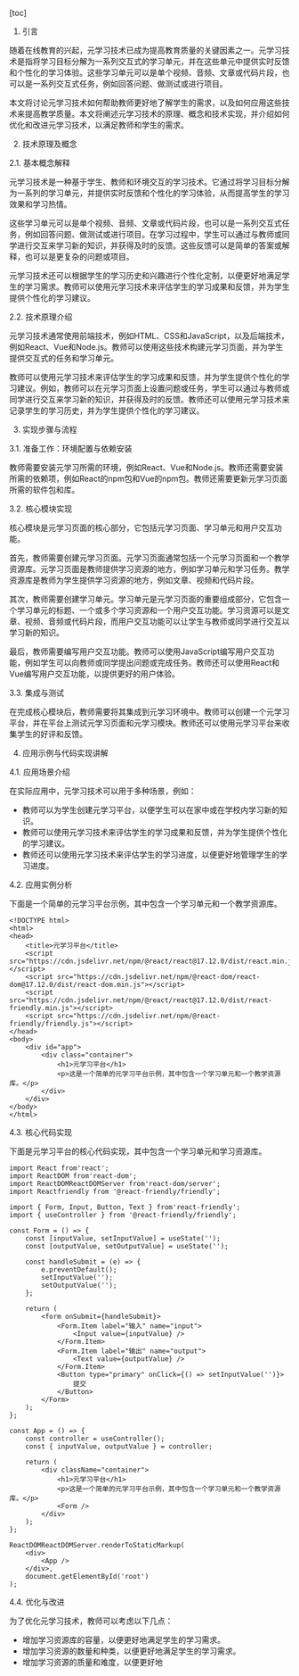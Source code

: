 
[toc]                    
                
                
1. 引言

随着在线教育的兴起，元学习技术已成为提高教育质量的关键因素之一。元学习技术是指将学习目标分解为一系列交互式的学习单元，并在这些单元中提供实时反馈和个性化的学习体验。这些学习单元可以是单个视频、音频、文章或代码片段，也可以是一系列交互式任务，例如回答问题、做测试或进行项目。

本文将讨论元学习技术如何帮助教师更好地了解学生的需求，以及如何应用这些技术来提高教学质量。本文将阐述元学习技术的原理、概念和技术实现，并介绍如何优化和改进元学习技术，以满足教师和学生的需求。

2. 技术原理及概念

2.1. 基本概念解释

元学习技术是一种基于学生、教师和环境交互的学习技术。它通过将学习目标分解为一系列的学习单元，并提供实时反馈和个性化的学习体验，从而提高学生的学习效果和学习热情。

这些学习单元可以是单个视频、音频、文章或代码片段，也可以是一系列交互式任务，例如回答问题、做测试或进行项目。在学习过程中，学生可以通过与教师或同学进行交互来学习新的知识，并获得及时的反馈。这些反馈可以是简单的答案或解释，也可以是更复杂的问题或项目。

元学习技术还可以根据学生的学习历史和兴趣进行个性化定制，以便更好地满足学生的学习需求。教师可以使用元学习技术来评估学生的学习成果和反馈，并为学生提供个性化的学习建议。

2.2. 技术原理介绍

元学习技术通常使用前端技术，例如HTML、CSS和JavaScript，以及后端技术，例如React、Vue和Node.js。教师可以使用这些技术构建元学习页面，并为学生提供交互式的任务和学习单元。

教师可以使用元学习技术来评估学生的学习成果和反馈，并为学生提供个性化的学习建议。例如，教师可以在元学习页面上设置问题或任务，学生可以通过与教师或同学进行交互来学习新的知识，并获得及时的反馈。教师还可以使用元学习技术来记录学生的学习历史，并为学生提供个性化的学习建议。

3. 实现步骤与流程

3.1. 准备工作：环境配置与依赖安装

教师需要安装元学习所需的环境，例如React、Vue和Node.js。教师还需要安装所需的依赖项，例如React的npm包和Vue的npm包。教师还需要更新元学习页面所需的软件包和库。

3.2. 核心模块实现

核心模块是元学习页面的核心部分，它包括元学习页面、学习单元和用户交互功能。

首先，教师需要创建元学习页面。元学习页面通常包括一个元学习页面和一个教学资源库。元学习页面是教师提供学习资源的地方，例如学习单元和学习任务。教学资源库是教师为学生提供学习资源的地方，例如文章、视频和代码片段。

其次，教师需要创建学习单元。学习单元是元学习页面的重要组成部分，它包含一个学习单元的标题、一个或多个学习资源和一个用户交互功能。学习资源可以是文章、视频、音频或代码片段，而用户交互功能可以让学生与教师或同学进行交互以学习新的知识。

最后，教师需要编写用户交互功能。教师可以使用JavaScript编写用户交互功能，例如学生可以向教师或同学提出问题或完成任务。教师还可以使用React和Vue编写用户交互功能，以提供更好的用户体验。

3.3. 集成与测试

在完成核心模块后，教师需要将其集成到元学习环境中。教师可以创建一个元学习平台，并在平台上测试元学习页面和元学习模块。教师还可以使用元学习平台来收集学生的好评和反馈。

4. 应用示例与代码实现讲解

4.1. 应用场景介绍

在实际应用中，元学习技术可以用于多种场景，例如：

- 教师可以为学生创建元学习平台，以便学生可以在家中或在学校内学习新的知识。
- 教师可以使用元学习技术来评估学生的学习成果和反馈，并为学生提供个性化的学习建议。
- 教师还可以使用元学习技术来评估学生的学习进度，以便更好地管理学生的学习进度。

4.2. 应用实例分析

下面是一个简单的元学习平台示例，其中包含一个学习单元和一个教学资源库。

```
<!DOCTYPE html>
<html>
<head>
	<title>元学习平台</title>
	<script src="https://cdn.jsdelivr.net/npm/@react/react@17.12.0/dist/react.min.js"></script>
	<script src="https://cdn.jsdelivr.net/npm/@react-dom/react-dom@17.12.0/dist/react-dom.min.js"></script>
	<script src="https://cdn.jsdelivr.net/npm/@react/react@17.12.0/dist/react-friendly.min.js"></script>
	<script src="https://cdn.jsdelivr.net/npm/@react-friendly/friendly.js"></script>
</head>
<body>
	<div id="app">
		<div class="container">
			<h1>元学习平台</h1>
			<p>这是一个简单的元学习平台示例，其中包含一个学习单元和一个教学资源库。</p>
		</div>
	</div>
</body>
</html>
```

4.3. 核心代码实现

下面是元学习平台的核心代码实现，其中包含一个学习单元和学习资源库。

```
import React from'react';
import ReactDOM from'react-dom';
import ReactDOMReactDOMServer from'react-dom/server';
import Reactfriendly from '@react-friendly/friendly';

import { Form, Input, Button, Text } from'react-friendly';
import { useController } from '@react-friendly/friendly';

const Form = () => {
	const [inputValue, setInputValue] = useState('');
	const [outputValue, setOutputValue] = useState('');

	const handleSubmit = (e) => {
		e.preventDefault();
		setInputValue('');
		setOutputValue('');
	};

	return (
		<form onSubmit={handleSubmit}>
			<Form.Item label="输入" name="input">
				<Input value={inputValue} />
			</Form.Item>
			<Form.Item label="输出" name="output">
				<Text value={outputValue} />
			</Form.Item>
			<Button type="primary" onClick={() => setInputValue('')}>
				提交
			</Button>
		</Form>
	);
};

const App = () => {
	const controller = useController();
	const { inputValue, outputValue } = controller;

	return (
		<div className="container">
			<h1>元学习平台</h1>
			<p>这是一个简单的元学习平台示例，其中包含一个学习单元和一个教学资源库。</p>
			<Form />
		</div>
	);
};

ReactDOMReactDOMServer.renderToStaticMarkup(
	<div>
		<App />
	</div>,
	document.getElementById('root')
);
```

4.4. 优化与改进

为了优化元学习技术，教师可以考虑以下几点：

- 增加学习资源库的容量，以便更好地满足学生的学习需求。
- 增加学习资源的数量和种类，以便更好地满足学生的学习需求。
- 增加学习资源的质量和难度，以便更好地

